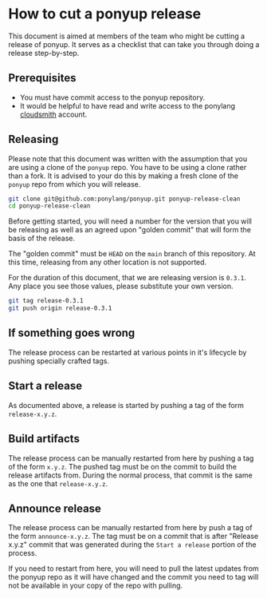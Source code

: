 # How to cut a ponyup release

This document is aimed at members of the team who might be cutting a release of ponyup. It serves as a checklist that can take you through doing a release step-by-step.

## Prerequisites

* You must have commit access to the ponyup repository.
* It would be helpful to have read and write access to the ponylang [cloudsmith](https://cloudsmith.io/) account.

## Releasing

Please note that this document was written with the assumption that you are using a clone of the `ponyup` repo. You have to be using a clone rather than a fork. It is advised to your do this by making a fresh clone of the `ponyup` repo from which you will release.

```bash
git clone git@github.com:ponylang/ponyup.git ponyup-release-clean
cd ponyup-release-clean
```

Before getting started, you will need a number for the version that you will be releasing as well as an agreed upon "golden commit" that will form the basis of the release.

The "golden commit" must be `HEAD` on the `main` branch of this repository. At this time, releasing from any other location is not supported.

For the duration of this document, that we are releasing version is `0.3.1`. Any place you see those values, please substitute your own version.

```bash
git tag release-0.3.1
git push origin release-0.3.1
```

## If something goes wrong

The release process can be restarted at various points in it's lifecycle by pushing specially crafted tags.

## Start a release

As documented above, a release is started by pushing a tag of the form `release-x.y.z`.

## Build artifacts

The release process can be manually restarted from here by pushing a tag of the form `x.y.z`. The pushed tag must be on the commit to build the release artifacts from. During the normal process, that commit is the same as the one that `release-x.y.z`.

## Announce release

The release process can be manually restarted from here by push a tag of the form `announce-x.y.z`. The tag must be on a commit that is after "Release x.y.z" commit that was generated during the `Start a release` portion of the process.

If you need to restart from here, you will need to pull the latest updates from the ponyup repo as it will have changed and the commit you need to tag will not be available in your copy of the repo with pulling.
